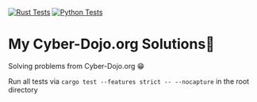 [![Rust Tests](https://github.com/EthanHindmarsh/cyber-dojo-solutions/actions/workflows/rust.yml/badge.svg)](https://github.com/EthanHindmarsh/cyber-dojo-solutions/actions/workflows/rust.yml)
[![Python Tests](https://github.com/EthanHindmarsh/cyber-dojo-solutions/actions/workflows/python.yml/badge.svg)](https://github.com/EthanHindmarsh/cyber-dojo-solutions/actions/workflows/python.yml)

# My Cyber-Dojo.org Solutions📕
Solving problems from Cyber-Dojo.org 😁

Run all tests via `cargo test --features strict -- --nocapture` in the root directory

